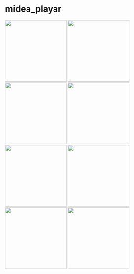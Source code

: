 # midea_playar

<img src = "https://github.com/user-attachments/assets/07f18ae1-6d7a-4d62-a859-59b98865a621" width = "200">
<img src = "https://github.com/user-attachments/assets/80534e64-1724-466d-bce0-a3ec834a6d8d" width = "200">
<img src = "https://github.com/user-attachments/assets/ee9f71e7-ec2f-4960-b05f-e54ba6b37d52" width = "200">
<img src = "https://github.com/user-attachments/assets/e60681f2-ffd2-4979-b341-1382b1a66be0" width = "200">
<img src = "https://github.com/user-attachments/assets/304de26d-c936-40ec-a024-3d477068a8c9" width = "200">
<img src = "https://github.com/user-attachments/assets/4cf0a825-fdea-428e-9b12-865413898c2c" width = "200">
<img src = "https://github.com/user-attachments/assets/eb055665-9c3b-41e8-af03-e90b2c0115c2" width = "200">
<img src = "https://github.com/user-attachments/assets/5a0f8101-6641-4dd2-be2b-a45a1d1a3765" width = "200">
